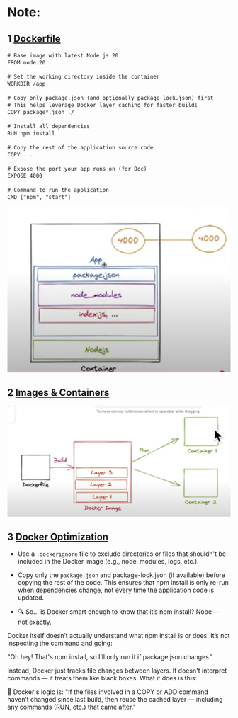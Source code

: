 # Note:

## 1 <a href="https://www.youtube.com/watch?v=og6jyK1U4rw&list=PLzNfs-3kBUJnY7Cy1XovLaAkgfjim05RR&index=5"> Dockerfile </a>

```
# Base image with latest Node.js 20
FROM node:20

# Set the working directory inside the container
WORKDIR /app

# Copy only package.json (and optionally package-lock.json) first
# This helps leverage Docker layer caching for faster builds
COPY package*.json ./

# Install all dependencies
RUN npm install

# Copy the rest of the application source code
COPY . .

# Expose the port your app runs on (for Doc)
EXPOSE 4000

# Command to run the application
CMD ["npm", "start"]
```
<img src="./assets//DockerFile.png" width="600px">

## 2 <a href="https://www.youtube.com/watch?v=brdr_88m20k&list=PLzNfs-3kBUJnY7Cy1XovLaAkgfjim05RR&index=5">Images & Containers</a>
<img src="./assets//Images & Containers.png" width="800px">

## 3 <a href="https://www.youtube.com/watch?v=UDqNwH4VpOU&list=PLzNfs-3kBUJnY7Cy1XovLaAkgfjim05RR&index=6">Docker Optimization </a> 
- Use a `.dockerignore` file to exclude directories or files that shouldn't be included in the Docker image (e.g., node_modules, logs, etc.).

- Copy only the `package.json` and package-lock.json (if available) before copying the rest of the code. This ensures that npm install is only re-run when dependencies change, not every time the application code is updated.

- 🔍 So... is Docker smart enough to know that it’s npm install?
Nope — not exactly.

Docker itself doesn’t actually understand what npm install is or does. It’s not inspecting the command and going:

"Oh hey! That's npm install, so I’ll only run it if package.json changes."

Instead, Docker just tracks file changes between layers. It doesn't interpret commands — it treats them like black boxes. What it does is this:

🚦 Docker's logic is:
"If the files involved in a COPY or ADD command haven’t changed since last build, then reuse the cached layer — including any commands (RUN, etc.) that came after."
